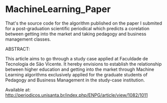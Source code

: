 # MachineLearning_Paper
That's the source code for the algorithm published on the paper I submited for a post-graduation scientific periodical which predicts a corelation between getting into the market and taking pedagogy and business management classes.

ABSTRACT:

This article aims to go through a study case applied at Faculdade de Tecnologia de São Vicente. It hereby envisions to establish the relationship between higher education and getting into the market through Machine Learning algorithms exclusively applied for the graduate students of Pedagogy and Business Management in the study-case institution.

Available at:
http://periodicos.unisanta.br/index.php/ENPG/article/view/1082/1011 
